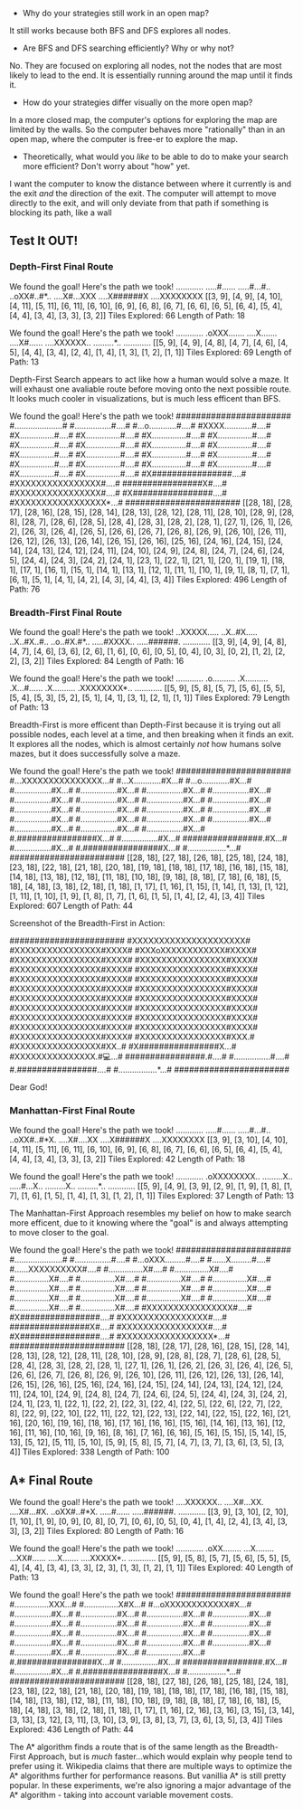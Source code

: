  * Why do your strategies still work in an open map?

It still works because both BFS and DFS explores all nodes.

* Are BFS and DFS searching efficiently? Why or why not?

No. They are focused on exploring all nodes, not the nodes that are most likely to lead to the end. It is essentially running around the map until it finds it.

* How do your strategies differ visually on the more open map?

In a more closed map, the computer's options for exploring the map are limited by the walls. So the computer behaves more "rationally" than in an open map, where the computer is free-er to explore the map.

* Theoretically, what would you _like_ to be able to do to make your search more efficient? Don't worry about "how" yet.

I want the computer to know the distance between where it currently is and the exit *and* the direction of the exit. The computer will attempt to move directly to the exit, and will only deviate from that path if something is blocking its path, like a wall


## Test It OUT!

### Depth-First Final Route
We found the goal! Here's the path we took!
............
.....#......
.....#...#..
..oXX#..#*..
....X#...XXX
....X######X
....XXXXXXXX
[[3, 9], [4, 9], [4, 10], [4, 11], [5, 11], [6, 11], [6, 10], [6, 9], [6, 8], [6, 7], [6, 6], [6, 5], [6, 4], [5, 4], [4, 4], [3, 4], [3, 3], [3, 2]]
Tiles Explored: 66
Length of Path: 18

We found the goal! Here's the path we took!
............
.oXXX.......
....X.......
....X#......
....XXXXXX..
.........*..
............
[[5, 9], [4, 9], [4, 8], [4, 7], [4, 6], [4, 5], [4, 4], [3, 4], [2, 4], [1, 4], [1, 3], [1, 2], [1, 1]]
Tiles Explored: 69
Length of Path: 13

Depth-First Search appears to act like how a human would solve a maze. It will exhaust one avaliable route before moving onto the next possible route. It looks much cooler in visualizations, but is much less efficent than BFS.

We found the goal! Here's the path we took!
#######################
#.....................#
#................#....#
#...o............#....#
#XXXX............#....#
#X...............#....#
#X...............#....#
#X...............#....#
#X...............#....#
#X...............#....#
#X...............#....#
#X...............#....#
#X...............#....#
#X...............#....#
#X...............#....#
#X...............#....#
#X...............#....#
#X...............#....#
#X...............#....#
#X...............#....#
#X...............#....#
#X...............#....#
#X...............#....#
#X################....#
#XXXXXXXXXXXXXXXX#....#
################X#....#
#XXXXXXXXXXXXXXXX#....#
#X################....#
#XXXXXXXXXXXXXXXXX*...#
#######################
[[28, 18], [28, 17], [28, 16], [28, 15], [28, 14], [28, 13], [28, 12], [28, 11], [28, 10], [28, 9], [28, 8], [28, 7], [28, 6], [28, 5], [28, 4], [28, 3], [28, 2], [28, 1], [27, 1], [26, 1], [26, 2], [26, 3], [26, 4], [26, 5], [26, 6], [26, 7], [26, 8], [26, 9], [26, 10], [26, 11], [26, 12], [26, 13], [26, 14], [26, 15], [26, 16], [25, 16], [24, 16], [24, 15], [24, 14], [24, 13], [24, 12], [24, 11], [24, 10], [24, 9], [24, 8], [24, 7], [24, 6], [24, 5], [24, 4], [24, 3], [24, 2], [24, 1], [23, 1], [22, 1], [21, 1], [20, 1], [19, 1], [18, 1], [17, 1], [16, 1], [15, 1], [14, 1], [13, 1], [12, 1], [11, 1], [10, 1], [9, 1], [8, 1], [7, 1], [6, 1], [5, 1], [4, 1], [4, 2], [4, 3], [4, 4], [3, 4]]
Tiles Explored: 496
Length of Path: 76

### Breadth-First Final Route
We found the goal! Here's the path we took!
..XXXXX.....
..X..#X.....
..X..#X..#..
..o..#X.#*..
.....#XXXX..
.....######.
............
[[3, 9], [4, 9], [4, 8], [4, 7], [4, 6], [3, 6], [2, 6], [1, 6], [0, 6], [0, 5], [0, 4], [0, 3], [0, 2], [1, 2], [2, 2], [3, 2]]
Tiles Explored: 84
Length of Path: 16

We found the goal! Here's the path we took!
............
.o..........
.X..........
.X...#......
.X..........
.XXXXXXXX*..
............
[[5, 9], [5, 8], [5, 7], [5, 6], [5, 5], [5, 4], [5, 3], [5, 2], [5, 1], [4, 1], [3, 1], [2, 1], [1, 1]]
Tiles Explored: 79
Length of Path: 13

Breadth-First is more efficent than Depth-First because it is trying out all possible nodes, each level at a time, and then breaking when it finds an exit. It explores all the nodes, which is almost certainly *not* how humans solve mazes, but it does successfully solve a maze.

We found the goal! Here's the path we took!
#######################
#...XXXXXXXXXXXXXXX...#
#...X............#X...#
#...o............#X...#
#................#X...#
#................#X...#
#................#X...#
#................#X...#
#................#X...#
#................#X...#
#................#X...#
#................#X...#
#................#X...#
#................#X...#
#................#X...#
#................#X...#
#................#X...#
#................#X...#
#................#X...#
#................#X...#
#................#X...#
#................#X...#
#................#X...#
#.################X...#
#................#X...#
################.#X...#
#................#X...#
#.################X...#
#.................*...#
#######################
[[28, 18], [27, 18], [26, 18], [25, 18], [24, 18], [23, 18], [22, 18], [21, 18], [20, 18], [19, 18], [18, 18], [17, 18], [16, 18], [15, 18], [14, 18], [13, 18], [12, 18], [11, 18], [10, 18], [9, 18], [8, 18], [7, 18], [6, 18], [5, 18], [4, 18], [3, 18], [2, 18], [1, 18], [1, 17], [1, 16], [1, 15], [1, 14], [1, 13], [1, 12], [1, 11], [1, 10], [1, 9], [1, 8], [1, 7], [1, 6], [1, 5], [1, 4], [2, 4], [3, 4]]
Tiles Explored: 607
Length of Path: 44

Screenshot of the Breadth-First in Action:

#######################
#XXXXXXXXXXXXXXXXXXXXX#
#XXXXXXXXXXXXXXXX#XXXX#
#XXXoXXXXXXXXXXXX#XXXX#
#XXXXXXXXXXXXXXXX#XXXX#
#XXXXXXXXXXXXXXXX#XXXX#
#XXXXXXXXXXXXXXXX#XXXX#
#XXXXXXXXXXXXXXXX#XXXX#
#XXXXXXXXXXXXXXXX#XXXX#
#XXXXXXXXXXXXXXXX#XXXX#
#XXXXXXXXXXXXXXXX#XXXX#
#XXXXXXXXXXXXXXXX#XXXX#
#XXXXXXXXXXXXXXXX#XXXX#
#XXXXXXXXXXXXXXXX#XXXX#
#XXXXXXXXXXXXXXXX#XXXX#
#XXXXXXXXXXXXXXXX#XXXX#
#XXXXXXXXXXXXXXXX#XXXX#
#XXXXXXXXXXXXXXXX#XXXX#
#XXXXXXXXXXXXXXXX#XXXX#
#XXXXXXXXXXXXXXXX#XXXX#
#XXXXXXXXXXXXXXXX#XXXX#
#XXXXXXXXXXXXXXXX#XXX.#
#XXXXXXXXXXXXXXXX#XX..#
#X################X...#
#XXXXXXXXXXXXXXX.#💻...#
################.#....#
#................#....#
#.################....#
#.................*...#
#######################

Dear God!

### Manhattan-First Final Route

We found the goal! Here's the path we took!
............
.....#......
.....#...#..
..oXX#..#*X.
....X#....XX
....X######X
....XXXXXXXX
[[3, 9], [3, 10], [4, 10], [4, 11], [5, 11], [6, 11], [6, 10], [6, 9], [6, 8], [6, 7], [6, 6], [6, 5], [6, 4], [5, 4], [4, 4], [3, 4], [3, 3], [3, 2]]
Tiles Explored: 42
Length of Path: 18

We found the goal! Here's the path we took!
............
.oXXXXXXXX..
.........X..
.....#...X..
.........X..
.........*..
............
[[5, 9], [4, 9], [3, 9], [2, 9], [1, 9], [1, 8], [1, 7], [1, 6], [1, 5], [1, 4], [1, 3], [1, 2], [1, 1]]
Tiles Explored: 37
Length of Path: 13

The Manhattan-First Approach resembles my belief on how to make search more efficent, due to it knowing where the "goal" is and always attempting to move closer to the goal.

We found the goal! Here's the path we took!
#######################
#.....................#
#................#....#
#...oXXX.........#....#
#......X.........#....#
#......XXXXXXXXXX#....#
#...............X#....#
#...............X#....#
#...............X#....#
#...............X#....#
#...............X#....#
#...............X#....#
#...............X#....#
#...............X#....#
#...............X#....#
#...............X#....#
#...............X#....#
#...............X#....#
#...............X#....#
#...............X#....#
#...............X#....#
#...............X#....#
#XXXXXXXXXXXXXXXX#....#
#X################....#
#XXXXXXXXXXXXXXXX#....#
################X#....#
#XXXXXXXXXXXXXXXX#....#
#X################....#
#XXXXXXXXXXXXXXXXX*...#
#######################
[[28, 18], [28, 17], [28, 16], [28, 15], [28, 14], [28, 13], [28, 12], [28, 11], [28, 10], [28, 9], [28, 8], [28, 7], [28, 6], [28, 5], [28, 4], [28, 3], [28, 2], [28, 1], [27, 1], [26, 1], [26, 2], [26, 3], [26, 4], [26, 5], [26, 6], [26, 7], [26, 8], [26, 9], [26, 10], [26, 11], [26, 12], [26, 13], [26, 14], [26, 15], [26, 16], [25, 16], [24, 16], [24, 15], [24, 14], [24, 13], [24, 12], [24, 11], [24, 10], [24, 9], [24, 8], [24, 7], [24, 6], [24, 5], [24, 4], [24, 3], [24, 2], [24, 1], [23, 1], [22, 1], [22, 2], [22, 3], [22, 4], [22, 5], [22, 6], [22, 7], [22, 8], [22, 9], [22, 10], [22, 11], [22, 12], [22, 13], [22, 14], [22, 15], [22, 16], [21, 16], [20, 16], [19, 16], [18, 16], [17, 16], [16, 16], [15, 16], [14, 16], [13, 16], [12, 16], [11, 16], [10, 16], [9, 16], [8, 16], [7, 16], [6, 16], [5, 16], [5, 15], [5, 14], [5, 13], [5, 12], [5, 11], [5, 10], [5, 9], [5, 8], [5, 7], [4, 7], [3, 7], [3, 6], [3, 5], [3, 4]]
Tiles Explored: 338
Length of Path: 100

## A* Final Route

We found the goal! Here's the path we took!
....XXXXXX..
....X#...XX.
....X#...#X.
..oXX#..#*X.
.....#......
.....######.
............
[[3, 9], [3, 10], [2, 10], [1, 10], [1, 9], [0, 9], [0, 8], [0, 7], [0, 6], [0, 5], [0, 4], [1, 4], [2, 4], [3, 4], [3, 3], [3, 2]]
Tiles Explored: 80
Length of Path: 16

We found the goal! Here's the path we took!
............
.oXX........
...X........
...XX#......
....X.......
....XXXXX*..
............
[[5, 9], [5, 8], [5, 7], [5, 6], [5, 5], [5, 4], [4, 4], [3, 4], [3, 3], [2, 3], [1, 3], [1, 2], [1, 1]]
Tiles Explored: 40
Length of Path: 13

We found the goal! Here's the path we took!
#######################
#...............XXX...#
#...............X#X...#
#...oXXXXXXXXXXXX#X...#
#................#X...#
#................#X...#
#................#X...#
#................#X...#
#................#X...#
#................#X...#
#................#X...#
#................#X...#
#................#X...#
#................#X...#
#................#X...#
#................#X...#
#................#X...#
#................#X...#
#................#X...#
#................#X...#
#................#X...#
#................#X...#
#................#X...#
#.################X...#
#................#X...#
################.#X...#
#................#X...#
#.################X...#
#.................*...#
#######################
[[28, 18], [27, 18], [26, 18], [25, 18], [24, 18], [23, 18], [22, 18], [21, 18], [20, 18], [19, 18], [18, 18], [17, 18], [16, 18], [15, 18], [14, 18], [13, 18], [12, 18], [11, 18], [10, 18], [9, 18], [8, 18], [7, 18], [6, 18], [5, 18], [4, 18], [3, 18], [2, 18], [1, 18], [1, 17], [1, 16], [2, 16], [3, 16], [3, 15], [3, 14], [3, 13], [3, 12], [3, 11], [3, 10], [3, 9], [3, 8], [3, 7], [3, 6], [3, 5], [3, 4]]
Tiles Explored: 436
Length of Path: 44

The A* algorithm finds a route that is of the same length as the Breadth-First Approach, but is *much* faster...which would explain why people tend to prefer using it. Wikipedia claims that there are multiple ways to optimize the A* algorithms further for performance reasons. But vanillia A* is still pretty popular. In these experiments, we're also ignoring a major advantage of the A* algorithm - taking into account variable movement costs.
